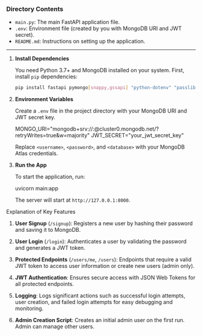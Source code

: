 ### Directory Contents
- `main.py`: The main FastAPI application file.
- `.env`: Environment file (created by you with MongoDB URI and JWT secret).
- `README.md`: Instructions on setting up the application.

---

1. **Install Dependencies**

   You need Python 3.7+ and MongoDB installed on your system. First, install `pip` dependencies:

   ```bash
   pip install fastapi pymongo[snappy,gssapi] "python-dotenv" "passlib[bcrypt]" pyjwt uvicorn
   ```

2. **Environment Variables**

   Create a `.env` file in the project directory with your MongoDB URI and JWT secret key.

  
   MONGO_URI="mongodb+srv://<username>:<password>@cluster0.mongodb.net/<database>?retryWrites=true&w=majority"
   JWT_SECRET="your_jwt_secret_key"


   Replace `<username>`, `<password>`, and `<database>` with your MongoDB Atlas credentials.

4. **Run the App**

   To start the application, run:


   uvicorn main:app


   The server will start at `http://127.0.0.1:8000`.

Explanation of Key Features

1. **User Signup** (`/signup`): Registers a new user by hashing their password and saving it to MongoDB.

2. **User Login** (`/login`): Authenticates a user by validating the password and generates a JWT token.

3. **Protected Endpoints** (`/users/me`, `/users`): Endpoints that require a valid JWT token to access user information or create new users (admin only).

4. **JWT Authentication**: Ensures secure access with JSON Web Tokens for all protected endpoints.

5. **Logging**: Logs significant actions such as successful login attempts, user creation, and failed login attempts for easy debugging and monitoring.

6. **Admin Creation Script**: Creates an initial admin user on the first run. Admin can manage other users.
